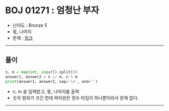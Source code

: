 # BOJ 01271 : 엄청난 부자
- 난이도 : Bronze 5
- 몫, 나머지
- 문제 : [링크](https://www.acmicpc.net/problem/1271)

---  

## 풀이
```python
n, m = map(int, input().split())
answer1, answer2 = n // m, n % m
print(answer1, answer2, sep='\n', end='')

```
- n, m 을 입력받고, 몫, 나머지를 출력
- 숫자 범위가 크긴 한데 파이썬은 정수 타입이 하나뿐이라서 문제 없다.

---
